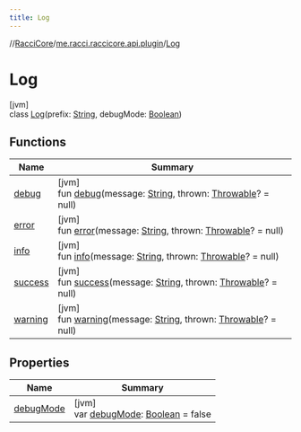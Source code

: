 ```yaml
---
title: Log
---
```

//[RacciCore](../../../index.html)/[me.racci.raccicore.api.plugin](../index.html)/[Log](index.html)



# Log



[jvm]\
class [Log](index.html)(prefix: [String](https://kotlinlang.org/api/latest/jvm/stdlib/kotlin/-string/index.html), debugMode: [Boolean](https://kotlinlang.org/api/latest/jvm/stdlib/kotlin/-boolean/index.html))



## Functions


| Name | Summary |
|---|---|
| [debug](debug.html) | [jvm]<br>fun [debug](debug.html)(message: [String](https://kotlinlang.org/api/latest/jvm/stdlib/kotlin/-string/index.html), thrown: [Throwable](https://kotlinlang.org/api/latest/jvm/stdlib/kotlin/-throwable/index.html)? = null) |
| [error](error.html) | [jvm]<br>fun [error](error.html)(message: [String](https://kotlinlang.org/api/latest/jvm/stdlib/kotlin/-string/index.html), thrown: [Throwable](https://kotlinlang.org/api/latest/jvm/stdlib/kotlin/-throwable/index.html)? = null) |
| [info](info.html) | [jvm]<br>fun [info](info.html)(message: [String](https://kotlinlang.org/api/latest/jvm/stdlib/kotlin/-string/index.html), thrown: [Throwable](https://kotlinlang.org/api/latest/jvm/stdlib/kotlin/-throwable/index.html)? = null) |
| [success](success.html) | [jvm]<br>fun [success](success.html)(message: [String](https://kotlinlang.org/api/latest/jvm/stdlib/kotlin/-string/index.html), thrown: [Throwable](https://kotlinlang.org/api/latest/jvm/stdlib/kotlin/-throwable/index.html)? = null) |
| [warning](warning.html) | [jvm]<br>fun [warning](warning.html)(message: [String](https://kotlinlang.org/api/latest/jvm/stdlib/kotlin/-string/index.html), thrown: [Throwable](https://kotlinlang.org/api/latest/jvm/stdlib/kotlin/-throwable/index.html)? = null) |


## Properties


| Name | Summary |
|---|---|
| [debugMode](debug-mode.html) | [jvm]<br>var [debugMode](debug-mode.html): [Boolean](https://kotlinlang.org/api/latest/jvm/stdlib/kotlin/-boolean/index.html) = false |

